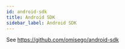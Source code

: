 ```yaml
---
id: android-sdk
title: Android SDK
sidebar_label: Android SDK
---
```



See https://github.com/omisego/android-sdk
